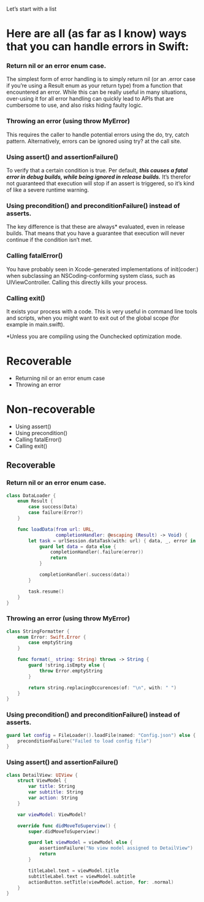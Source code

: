 Let’s start with a list

# Here are all (as far as I know) ways that you can handle errors in Swift:

### Return nil or an error enum case. 

The simplest form of error handling is to simply return nil (or an .error case if you’re using a Result enum as your return type) from a function that encountered an error. While this can be really useful in many situations, over-using it for all error handling can quickly lead to APIs that are cumbersome to use, and also risks hiding faulty logic.

###  Throwing an error (using throw MyError)

This requires the caller to handle potential errors using the do, try, catch pattern. Alternatively, errors can be ignored using try? at the call site.

###  Using assert() and assertionFailure() 

To verify that a certain condition is true. Per default, ***this causes a fatal error in debug builds, while being ignored in release builds.*** It’s therefor not guaranteed that execution will stop if an assert is triggered, so it’s kind of like a severe runtime warning.

### Using precondition() and preconditionFailure() instead of asserts. 

The key difference is that these are always* evaluated, even in release builds. That means that you have a guarantee that execution will never continue if the condition isn’t met.

###  Calling fatalError() 

You have probably seen in Xcode-generated implementations of init(coder:) when subclassing an NSCoding-conforming system class, such as UIViewController. Calling this directly kills your process.

### Calling exit()

It exists your process with a code. This is very useful in command line tools and scripts, when you might want to exit out of the global scope (for example in main.swift).

*Unless you are compiling using the Ounchecked optimization mode.

# Recoverable

- Returning nil or an error enum case
- Throwing an error

# Non-recoverable

- Using assert()
- Using precondition()
- Calling fatalError()
- Calling exit()

## Recoverable 

### Return nil or an error enum case.

```swift
class DataLoader {
    enum Result {
        case success(Data)
        case failure(Error?)
    }

    func loadData(from url: URL,
                  completionHandler: @escaping (Result) -> Void) {
        let task = urlSession.dataTask(with: url) { data, _, error in
            guard let data = data else {
                completionHandler(.failure(error))
                return
            }

            completionHandler(.success(data))
        }

        task.resume()
    }
}
```

### Throwing an error (using throw MyError)

```swift
class StringFormatter {
    enum Error: Swift.Error {
        case emptyString
    }

    func format(_ string: String) throws -> String {
        guard !string.isEmpty else {
            throw Error.emptyString
        }

        return string.replacingOccurences(of: "\n", with: " ")
    }
}
```

### Using precondition() and preconditionFailure() instead of asserts.

```swift
guard let config = FileLoader().loadFile(named: "Config.json") else {
    preconditionFailure("Failed to load config file")
}
```

### Using assert() and assertionFailure() 

```swift
class DetailView: UIView {
    struct ViewModel {
        var title: String
        var subtitle: String
        var action: String
    }

    var viewModel: ViewModel?

    override func didMoveToSuperview() {
        super.didMoveToSuperview()

        guard let viewModel = viewModel else {
            assertionFailure("No view model assigned to DetailView")
            return
        }

        titleLabel.text = viewModel.title
        subtitleLabel.text = viewModel.subtitle
        actionButton.setTitle(viewModel.action, for: .normal)
    }
}
```

